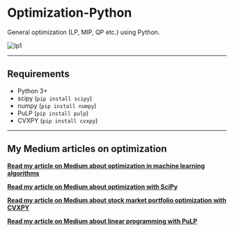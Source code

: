 

# Optimization-Python
General optimization (LP, MIP, QP etc.) using Python.

![lp1](https://people.richland.edu/james/lecture/m116/systems/linear.png)

---

## Requirements

* Python 3+
* scipy (`pip install scipy`)
* numpy (`pip install numpy`)
* PuLP (`pip install pulp`)
* CVXPY (`pip install cvxpy`)

---

## My Medium articles on optimization

**[Read my article on Medium about optimization in machine learning algorithms](https://towardsdatascience.com/a-quick-overview-of-optimization-models-for-machine-learning-and-statistics-38e3a7d13138)**

**[Read my article on Medium about optimization with SciPy](https://towardsdatascience.com/optimization-with-scipy-and-application-ideas-to-machine-learning-81d39c7938b8)**

**[Read my article on Medium about stock market portfolio optimization with CVXPY](https://towardsdatascience.com/optimization-with-python-how-to-make-the-most-amount-of-money-with-the-least-amount-of-risk-1ebebf5b2f29)**

**[Read my article on Medium about linear programming with PuLP](https://towardsdatascience.com/linear-programming-and-discrete-optimization-with-python-using-pulp-449f3c5f6e99)**

